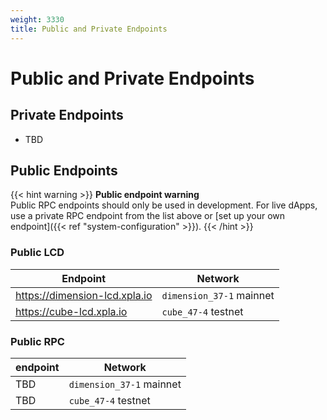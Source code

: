 ```yaml
---
weight: 3330
title: Public and Private Endpoints
---
```


# Public and Private Endpoints

## Private Endpoints

- TBD

## Public Endpoints

{{< hint warning >}}
**Public endpoint warning**  
Public RPC endpoints should only be used in development. For live dApps, use a private RPC endpoint from the list above or [set up your own endpoint]({{< ref "system-configuration" >}}).
{{< /hint >}}

### Public LCD

| Endpoint                    | Network           |
| --------------------------- | ----------------- |
| https://dimension-lcd.xpla.io       | `dimension_37-1` mainnet |
| https://cube-lcd.xpla.io | `cube_47-4` testnet   |

### Public RPC

| endpoint | Network            |
| -------- | ------------------ |
| TBD      | `dimension_37-1` mainnet |
| TBD      | `cube_47-4` testnet    |

